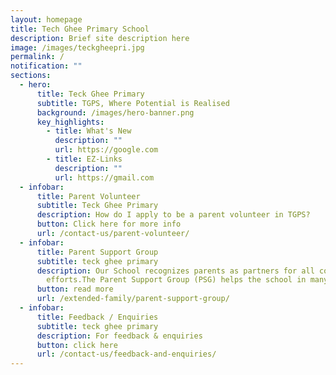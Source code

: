 ```yaml
---
layout: homepage
title: Tech Ghee Primary School
description: Brief site description here
image: /images/teckgheepri.jpg
permalink: /
notification: ""
sections:
  - hero:
      title: Teck Ghee Primary
      subtitle: TGPS, Where Potential is Realised
      background: /images/hero-banner.png
      key_highlights:
        - title: What's New
          description: ""
          url: https://google.com
        - title: EZ-Links
          description: ""
          url: https://gmail.com
  - infobar:
      title: Parent Volunteer
      subtitle: Teck Ghee Primary
      description: How do I apply to be a parent volunteer in TGPS?
      button: Click here for more info
      url: /contact-us/parent-volunteer/
  - infobar:
      title: Parent Support Group
      subtitle: teck ghee primary
      description: Our School recognizes parents as partners for all collaborative
        efforts.The Parent Support Group (PSG) helps the school in many ways.
      button: read more
      url: /extended-family/parent-support-group/
  - infobar:
      title: Feedback / Enquiries
      subtitle: teck ghee primary
      description: For feedback & enquiries
      button: click here
      url: /contact-us/feedback-and-enquiries/
---
```

